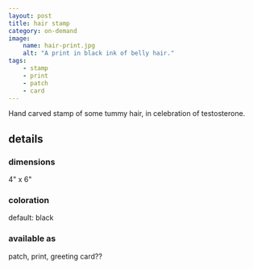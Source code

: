 ```yaml
---
layout: post
title: hair stamp
category: on-demand
image: 
    name: hair-print.jpg
    alt: "A print in black ink of belly hair."
tags:
    - stamp
    - print
    - patch
    - card
---
```


Hand carved stamp of some tummy hair, in celebration of testosterone.

## details

### dimensions

4" x 6"

### coloration

default: black

### available as

patch, print, greeting card??
